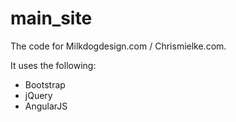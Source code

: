 main_site
=========

The code for Milkdogdesign.com / Chrismielke.com.

It uses the following: 
* Bootstrap
* jQuery
* AngularJS 
